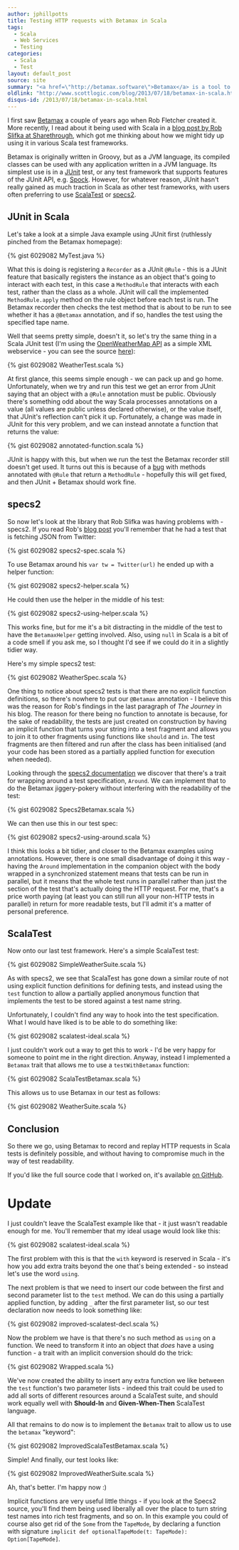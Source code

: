 ```yaml
---
author: jphillpotts
title: Testing HTTP requests with Betamax in Scala
tags:
  - Scala
  - Web Services
  - Testing
categories:
  - Scala
  - Test
layout: default_post
source: site
summary: "<a href=\"http://betamax.software\">Betamax</a> is a tool to help with testing \napplications that consume web services by allowing the developer to record \nresponses and then replay them. In this post we look at how we can use it in Scala.\n"
oldlink: "http://www.scottlogic.com/blog/2013/07/18/betamax-in-scala.html"
disqus-id: /2013/07/18/betamax-in-scala.html
---
```



I first saw [Betamax](http://betamax.software) a couple of years ago when Rob
Fletcher created it. More recently, I read about it being used with Scala in a
[blog post by Rob Slifka at Sharethrough](http://www.sharethrough.com/2013/07/integration-testing-http-requests-with-scala-and-betamax/),
which got me thinking about how we might tidy up using it in various Scala test
frameworks.

Betamax is originally written in Groovy, but as a JVM language, its compiled classes
can be used with any application written in a JVM language. Its simplest use is in a
[JUnit](http://junit.org/) test, or any test framework that supports features of the
JUnit API, e.g. [Spock](https://code.google.com/p/spock/). However, for whatever reason,
JUnit hasn't really gained as much traction in Scala as other test frameworks, with users
often preferring to use [ScalaTest](http://www.scalatest.org/) or
[specs2](http://etorreborre.github.io/specs2/).

## JUnit in Scala

Let's take a look at a simple Java example using JUnit first (ruthlessly pinched from the
Betamax homepage):

{% gist 6029082 MyTest.java %}

What this is doing is registering a `Recorder` as a JUnit `@Rule` - this is a JUnit
feature that basically registers the instance as an object that's going to interact with
each test, in this case a `MethodRule` that interacts with each test, rather than the
class as a whole. JUnit will call the implemented `MethodRule.apply` method on the rule
object before each test is run. The Betamax recorder then checks the test method that is
about to be run to see whether it has a `@Betamax` annotation, and if so, handles the
test using the specified tape name.

Well that seems pretty simple, doesn't it, so let's try the same thing in a Scala JUnit
test (I'm using the [OpenWeatherMap API](http://openweathermap.org/API) as a simple XML
webservice - you can see the source
[here](http://gist.github.com/6029082#file-WeatherClient-scala)):

{% gist 6029082 WeatherTest.scala %}

At first glance, this seems simple enough - we can pack up and go home. Unfortunately,
when we try and run this test we get an error from JUnit saying that an object with a
`@Rule` annotation must be public. Obviously there's something odd about the way Scala
processes annotations on a value (all values are public unless declared otherwise), or
the value itself, that JUnit's reflection can't pick it up. Fortunately, a change was
made in JUnit for this very problem, and we can instead annotate a function that returns
the value:

{% gist 6029082 annotated-function.scala %}

JUnit is happy with this, but when we run the test the Betamax recorder still doesn't
get used. It turns out this is because of a
[bug](https://github.com/junit-team/junit/issues/589) with methods annotated with `@Rule`
that return a `MethodRule` - hopefully this will get fixed, and then JUnit + Betamax
should work fine.

## specs2

So now let's look at the library that Rob Slifka was having problems with - specs2. If
you read Rob's [blog post](http://www.sharethrough.com/2013/07/integration-testing-http-requests-with-scala-and-betamax/)
you'll remember that he had a test that is fetching JSON from Twitter:

{% gist 6029082 specs2-spec.scala %}

To use Betamax around his `var tw = Twitter(url)` he ended up with a helper function:

{% gist 6029082 specs2-helper.scala %}

He could then use the helper in the middle of his test:

{% gist 6029082 specs2-using-helper.scala %}

This works fine, but for me it's a bit distracting in the middle of the test to have
the `BetamaxHelper` getting involved. Also, using `null` in Scala is a bit of a code
smell if you ask me, so I thought I'd see if we could do it in a slightly tidier way.

Here's my simple specs2 test:

{% gist 6029082 WeatherSpec.scala %}

One thing to notice about specs2 tests is that there are no explicit function
definitions, so there's nowhere to put our `@Betamax` annotation - I believe this was
the reason for Rob's findings in the last paragraph of *The Journey* in his blog. The
reason for there being no function to annotate is because, for the sake of
readability, the tests are just created on construction by having an implicit
function that turns your string into a test fragment and allows you to join it to
other fragments using functions like `should` and `in`. The test fragments are then
filtered and run after the class has been initialised (and your code has been stored
as a partially applied function for execution when needed).

Looking through the [specs2 documentation](http://etorreborre.github.io/specs2/guide/org.specs2.guide.Structure.html#Around)
we discover that there's a trait for wrapping around a test specification, `Around`.
We can implement that to do the Betamax jiggery-pokery without interfering with the
readability of the test:

{% gist 6029082 Specs2Betamax.scala %}

We can then use this in our test spec:

{% gist 6029082 specs2-using-around.scala %}

I think this looks a bit tidier, and closer to the Betamax examples using annotations.
However, there is one small disadvantage of doing it this way - having the `Around`
implementation in the companion object with the body wrapped in a synchronized
statement means that tests can be run in parallel, but it means that the whole test
runs in parallel rather than just the section of the test that's actually doing the
HTTP request. For me, that's a price worth paying (at least you can still run all your
non-HTTP tests in parallel) in return for more readable tests, but I'll admit it's a
matter of personal preference.

## ScalaTest

Now onto our last test framework. Here's a simple ScalaTest test:

{% gist 6029082 SimpleWeatherSuite.scala %}

As with specs2, we see that ScalaTest has gone down a similar route of not using
explicit function definitions for defining tests, and instead using the `test`
function to allow a partially applied anonymous function that implements the test
to be stored against a test name string.

Unfortunately, I couldn't find any way to hook into the test specification. What I
would have liked is to be able to do something like:

{% gist 6029082 scalatest-ideal.scala %}

I just couldn't work out a way to get this to work - I'd be very happy for someone
to point me in the right direction. Anyway, instead I implemented a `Betamax` trait
that allows me to use a `testWithBetamax` function:

{% gist 6029082 ScalaTestBetamax.scala %}

This allows us to use Betamax in our test as follows:

{% gist 6029082 WeatherSuite.scala %}

## Conclusion

So there we go, using Betamax to record and replay HTTP requests in Scala tests is
definitely possible, and without having to compromise much in the way of test
readability.

If you'd like the full source code that I worked on, it's available
[on GitHub](https://github.com/mrpotes/betamax-scala).

# Update

I just couldn't leave the ScalaTest example like that - it just wasn't readable
enough for me. You'll remember that my ideal usage would look like this:

{% gist 6029082 scalatest-ideal.scala %}

The first problem with this is that the `with` keyword is reserved in Scala - it's
how you add extra traits beyond the one that's being extended - so instead let's
use the word `using`.

The next problem is that we need to insert our code between the first and second
parameter list to the `test` method. We can do this using a partially applied
function, by adding `_` after the first parameter list, so our test declaration
now needs to look something like:

{% gist 6029082 improved-scalatest-decl.scala %}

Now the problem we have is that there's no such method as `using` on a function.
We need to transform it into an object that *does* have a using function - a trait
with an implicit conversion should do the trick:

{% gist 6029082 Wrapped.scala %}

We've now created the ability to insert any extra function we like between the
`test` function's two parameter lists - indeed this trait could be used to add all
sorts of different resources around a ScalaTest suite, and should work equally well
with **Should-In** and **Given-When-Then** ScalaTest language.

All that remains to do now is to implement the `Betamax` trait to allow us to use
the `betamax` "keyword":

{% gist 6029082 ImprovedScalaTestBetamax.scala %}

Simple! And finally, our test looks like:

{% gist 6029082 ImprovedWeatherSuite.scala %}

Ah, that's better. I'm happy now :)

Implicit functions are very useful little things - if you look at the Specs2 source,
you'll find them being used liberally all over the place to turn string test names
into rich test fragments, and so on. In this example you could of course also get
rid of the `Some` from the `TapeMode`, by declaring a function with signature
`implicit def optionalTapeMode(t: TapeMode): Option[TapeMode]`.
